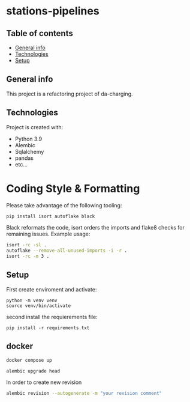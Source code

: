 # stations-pipelines

## Table of contents
* [General info](#general-info)
* [Technologies](#technologies)
* [Setup](#setup)

## General info
This project is a refactoring project of da-charging.
	
## Technologies
Project is created with:
* Python 3.9
* Alembic
* Sqlalchemy 
* pandas
* etc...

# Coding Style & Formatting
Please take advantage of the following tooling:
```bash
pip install isort autoflake black
```

Black reformats the code, isort orders the imports and flake8 checks for remaining issues.
Example usage:
```bash
isort -rc -sl .
autoflake --remove-all-unused-imports -i -r .
isort -rc -m 3 .
```
	
## Setup
First create enviroment and activate:
```
python -m venv venv
source venv/bin/activate  
```

second install the requierements file:
```
pip install -r requirements.txt  
```

## docker
```bash
docker compose up  
```

```bash
alembic upgrade head
```

In order to create new revision
```bash
alembic revision --autogenerate -m "your revision comment"
```


